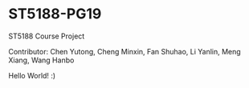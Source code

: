 # ST5188-PG19
ST5188 Course Project

Contributor: Chen Yutong, Cheng Minxin, Fan Shuhao, Li Yanlin, Meng Xiang, Wang Hanbo

Hello World! :)

